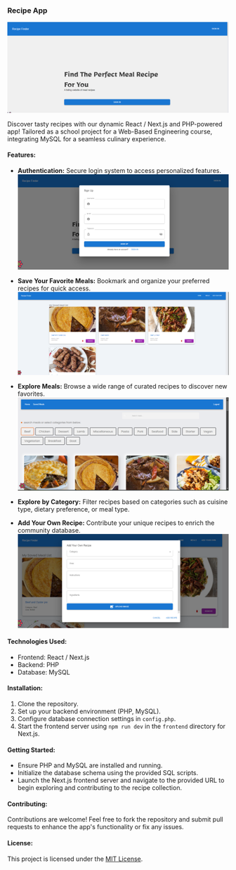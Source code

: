 ### Recipe App
![home page](/assets/homapage.png)

Discover tasty recipes with our dynamic React / Next.js and PHP-powered app! Tailored as a school project for a Web-Based Engineering course, integrating MySQL for a seamless culinary experience.

#### Features:

- **Authentication:** Secure login system to access personalized features.
![register](./assets/register.png)

  
- **Save Your Favorite Meals:** Bookmark and organize your preferred recipes for quick access.
![save meals](/assets/savedmeals.png)
  
- **Explore Meals:** Browse a wide range of curated recipes to discover new favorites.
![meals](/assets/meals.png)
  
- **Explore by Category:** Filter recipes based on categories such as cuisine type, dietary preference, or meal type.

  
- **Add Your Own Recipe:** Contribute your unique recipes to enrich the 
community database.
![add recipe](/assets/image.png)

#### Technologies Used:

- Frontend: React / Next.js
- Backend: PHP
- Database: MySQL

#### Installation:

1. Clone the repository.
2. Set up your backend environment (PHP, MySQL).
3. Configure database connection settings in `config.php`.
4. Start the frontend server using `npm run dev` in the `frontend` directory for Next.js.

#### Getting Started:

- Ensure PHP and MySQL are installed and running.
- Initialize the database schema using the provided SQL scripts.
- Launch the Next.js frontend server and navigate to the provided URL to begin exploring and contributing to the recipe collection.

#### Contributing:

Contributions are welcome! Feel free to fork the repository and submit pull requests to enhance the app's functionality or fix any issues.

#### License:

This project is licensed under the [MIT License](LICENSE).
